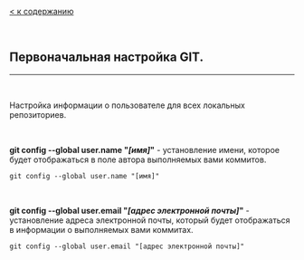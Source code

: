 
[< к содержанию](./readme.md)

<br>

## Первоначальная настройка GIT.

---

<br>

Настройка информации о пользователе для всех локальных репозиториев.

<br>

**git config --global user.name "*[имя]*"** - установление имени, которое будет отображаться в поле автора выполняемых вами коммитов.

````
git config --global user.name "[имя]"
````

<br>

**git config --global user.email "*[адрес электронной почты]*"** - установление адреса электронной почты, который будет отображаться в информации о выполняемых вами коммитах.

`````
git config --global user.email "[адрес электронной почты]"
`````
